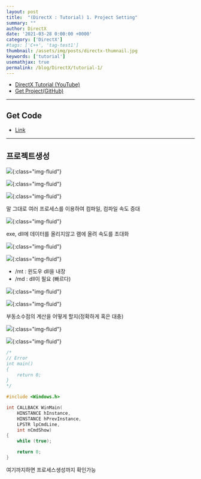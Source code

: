 ```yaml
---
layout: post
title:  "(DirectX : Tutorial) 1. Project Setting"
summary: ""
author: DirectX
date: '2021-03-28 0:00:00 +0000'
category: ['DirectX']
#tags: ['C++', 'tag-test1']
thumbnail: /assets/img/posts/directx-thumnail.jpg
keywords: ['tutorial']
usemathjax: true
permalink: /blog/DirectX/tutorial-1/
---
```


* [DirectX Tutorial (YouTube)](https://www.youtube.com/watch?v=_4FArgOX1I4&list=PLqCJpWy5Fohd3S7ICFXwUomYW0Wv67pDD)
* [Get Project(GitHub)](https://github.com/EasyCoding-7/DirectX-basic-Tutorial)

---

## Get Code

* [Link](https://github.com/EasyCoding-7/DirectX-basic-Tutorial/tree/master/1)

---

## 프로젝트생성

![](/assets/img/posts/directx/dxd-basic-1-1.png){:class="img-fluid"}

![](/assets/img/posts/directx/dxd-basic-1-2.png){:class="img-fluid"}

![](/assets/img/posts/directx/dxd-basic-1-3.png){:class="img-fluid"}

말 그대로 여러 프로세스를 이용하여 컴파일, 컴파일 속도 증대

![](/assets/img/posts/directx/dxd-basic-1-4.png){:class="img-fluid"}

exe, dll에 데이터를 올리지않고 램에 올려 속도를 초대화

![](/assets/img/posts/directx/dxd-basic-1-5.png){:class="img-fluid"}

![](/assets/img/posts/directx/dxd-basic-1-6.png){:class="img-fluid"}

* /mt : 윈도우 dll을 내장
* /md : dll이 필요 (빠르다)

![](/assets/img/posts/directx/dxd-basic-1-7.png){:class="img-fluid"}

![](/assets/img/posts/directx/dxd-basic-1-8.png){:class="img-fluid"}

부동소수점의 계산을 어떻게 할지(정확하게 혹은 대충)

![](/assets/img/posts/directx/dxd-basic-1-9.png){:class="img-fluid"}

![](/assets/img/posts/directx/dxd-basic-1-10.png){:class="img-fluid"}

```cpp
/*
// Error
int main()
{
	return 0;
}
*/

#include <Windows.h>

int CALLBACK WinMain(
	HINSTANCE hInstance,
	HINSTANCE hPrevInstance,
	LPSTR lpCmdLine,
	int nCmdShow)
{
	while (true);

	return 0;
}
```

여기까지하면 프로세스생성까지 확인가능